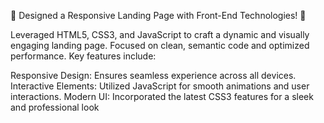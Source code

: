 🚀 Designed a Responsive Landing Page with Front-End Technologies! 🎨

Leveraged HTML5, CSS3, and JavaScript to craft a dynamic and visually engaging landing page. Focused on clean, semantic code and optimized performance. Key features include:

Responsive Design: Ensures seamless experience across all devices.
Interactive Elements: Utilized JavaScript for smooth animations and user interactions.
Modern UI: Incorporated the latest CSS3 features for a sleek and professional look
